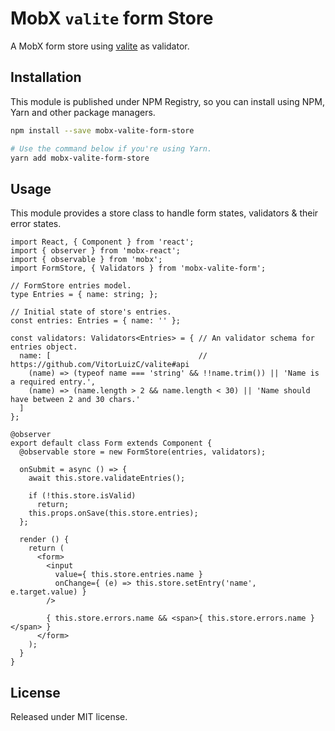 # MobX `valite` form Store

A MobX form store using [valite][0] as validator.

## Installation

This module is published under NPM Registry, so you can install using NPM, Yarn and other package managers.

```sh
npm install --save mobx-valite-form-store

# Use the command below if you're using Yarn.
yarn add mobx-valite-form-store
```

## Usage

This module provides a store class to handle form states, validators & their error states.

```tsx
import React, { Component } from 'react';
import { observer } from 'mobx-react';
import { observable } from 'mobx';
import FormStore, { Validators } from 'mobx-valite-form';

// FormStore entries model.
type Entries = { name: string; };

// Initial state of store's entries.
const entries: Entries = { name: '' };

const validators: Validators<Entries> = { // An validator schema for entries object.
  name: [                                 // https://github.com/VitorLuizC/valite#api
    (name) => (typeof name === 'string' && !!name.trim()) || 'Name is a required entry.',
    (name) => (name.length > 2 && name.length < 30) || 'Name should have between 2 and 30 chars.'
  ]
};

@observer
export default class Form extends Component {
  @observable store = new FormStore(entries, validators);

  onSubmit = async () => {
    await this.store.validateEntries();

    if (!this.store.isValid)
      return;
    this.props.onSave(this.store.entries);
  };

  render () {
    return (
      <form>
        <input
          value={ this.store.entries.name }
          onChange={ (e) => this.store.setEntry('name', e.target.value) }
        />

        { this.store.errors.name && <span>{ this.store.errors.name }</span> }
      </form>
    );
  }
}
```

## License

Released under MIT license.

[0]: https://github.com/VitorLuizC/valite
